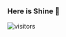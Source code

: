 ### Here is Shine 👋
  
![visitors](https://visitor-badge.glitch.me/badge?page_id=ShineYull.ShineYull&left_color=green&right_color=red)  
